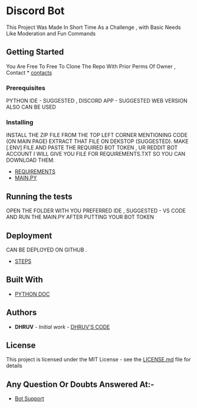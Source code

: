 # Discord Bot

This Project  Was Made In Short Time As a Challenge , with Basic Needs Like  Moderation and Fun Commands

## Getting Started

You Are Free To Free To Clone The Repo With Prior Perms Of Owner , Contact * [contacts](https://discord.gg/j2NeBaCWYy)

### Prerequisites

 PYTHON
 IDE - SUGGESTED ,
 DISCORD APP - SUGGESTED WEB VERSION ALSO CAN BE USED



### Installing

INSTALL THE ZIP FILE FROM THE TOP LEFT CORNER MENTIONING CODE (ON MAIN PAGE)
EXTRACT THAT FILE ON DEKSTOP (SUGGESTED).
MAKE [.ENV] FILE AND PASTE THE REQUIRED BOT TOKEN , UR REDDIT BOT ACCOUNT
I WILL GIVE YOU FILE FOR REQUIREMENTS.TXT SO YOU CAN DOWNLOAD THEM.
* [REQUIREMENTS](https://github.com/DHRUV-CODER/Discord-Bot/blob/main/requirements.txt)
* [MAIN.PY](https://github.com/DHRUV-CODER/Discord-Bot/blob/main/main.py) 

## Running the tests
OPEN THE FOLDER WITH YOU PREFERRED IDE ,
SUGGESTED - VS CODE
AND RUN THE MAIN.PY AFTER PUTTING YOUR BOT TOKEN


## Deployment

CAN BE DEPLOYED ON GITHUB .
* [STEPS](https://repl.it/talk/learn/Hosting-discordpy-bots-with-replit/11008)


## Built With

* [PYTHON DOC](https://discordpy.readthedocs.io/en/latest/)






## Authors

* **DHRUV** - *Initial work* - [DHRUV'S CODE](https://github.com/DHRUV-CODER)

## License

This project is licensed under the MIT License - see the [LICENSE.md](LICENSE.md) file for details

## Any Question Or Doubts Answered At:-
* [Bot Support](https://discord.gg/j2NeBaCWYy)

